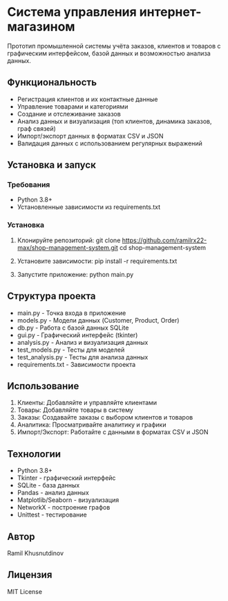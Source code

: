 # Система управления интернет-магазином

Прототип промышленной системы учёта заказов, клиентов и товаров с графическим интерфейсом, базой данных и возможностью анализа данных.

## Функциональность

- Регистрация клиентов и их контактные данные
- Управление товарами и категориями
- Создание и отслеживание заказов
- Анализ данных и визуализация (топ клиентов, динамика заказов, граф связей)
- Импорт/экспорт данных в форматах CSV и JSON
- Валидация данных с использованием регулярных выражений

## Установка и запуск

### Требования
- Python 3.8+
- Установленные зависимости из requirements.txt

### Установка
1. Клонируйте репозиторий:
git clone https://github.com/ramilrx22-max/shop-management-system.git
cd shop-management-system

2. Установите зависимости:
pip install -r requirements.txt

3. Запустите приложение:
python main.py


## Структура проекта
- main.py - Точка входа в приложение
- models.py - Модели данных (Customer, Product, Order)
- db.py - Работа с базой данных SQLite
- gui.py - Графический интерфейс (tkinter)
- analysis.py - Анализ и визуализация данных
- test_models.py - Тесты для моделей
- test_analysis.py - Тесты для анализа данных
- requirements.txt - Зависимости проекта

## Использование
1. Клиенты: Добавляйте и управляйте клиентами
2. Товары: Добавляйте товары в систему
3. Заказы: Создавайте заказы с выбором клиентов и товаров
4. Аналитика: Просматривайте аналитику и графики
5. Импорт/Экспорт: Работайте с данными в форматах CSV и JSON

## Технологии
- Python 3.8+
- Tkinter - графический интерфейс
- SQLite - база данных
- Pandas - анализ данных
- Matplotlib/Seaborn - визуализация
- NetworkX - построение графов
- Unittest - тестирование

## Автор
Ramil Khusnutdinov

## Лицензия
MIT License

